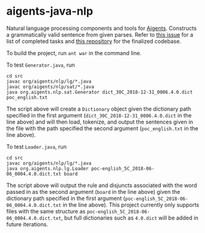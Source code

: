 # aigents-java-nlp
Natural language processing components and tools for [Aigents](https://aigents.com/). Constructs a grammatically valid sentence from given parses. Refer to [this issue](https://github.com/aigents/aigents-java/issues/22) for a list of completed tasks and [this repository](https://github.com/aigents/aigents-java-nlp) for the finalized codebase.

To build the project, run `ant war` in the command line.

To test `Generator.java`, run 

    cd src
    javac org/aigents/nlp/lg/*.java
    javac org/aigents/nlp/sat/*.java
    java org.aigents.nlp.sat.Generator dict_30C_2018-12-31_0006.4.0.dict poc_english.txt
    
The script above will create a `Dictionary` object given the dictionary path specified in the first argument (`dict_30C_2018-12-31_0006.4.0.dict` in the line above) and will then load, tokenize, and output the sentences given in the file with the path specified the second argument (`poc_english.txt` in the line above).

To test `Loader.java`, run 

    cd src
    javac org/aigents/nlp/lg/*.java
    java org.aigents.nlp.lg.Loader poc-english_5C_2018-06-06_0004.4.0.dict.txt board
    
The script above will output the rule and disjuncts associated with the word passed in as the second argument (`board` in the line above) given the dictionary path specified in the first argument (`poc-english_5C_2018-06-06_0004.4.0.dict.txt` in the line above). This project currently only supports files with the same structure as `poc-english_5C_2018-06-06_0004.4.0.dict.txt`, but full dictionaries such as `4.0.dict` will be added in future iterations.
